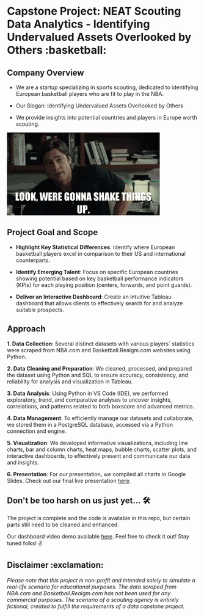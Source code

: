 <h1> Capstone Project: NEAT Scouting Data Analytics - Identifying Undervalued Assets Overlooked by Others :basketball: </h1>  

<h2> Company Overview </h2>  

*  We are a startup specializing in sports scouting, dedicated to identifying European basketball players who are fit to play in the NBA.

*  Our Slogan: Identifying Undervalued Assets Overlooked by Others

*  We provide insights into potential countries and players in Europe worth scouting.

![](pics/bradpittmoneyball.gif)  

<h2> Project Goal and Scope </h2>  

*  **Highlight Key Statistical Differences**: Identify where European basketball players excel in comparison to their US and international counterparts.
  
*  **Identify Emerging Talent**: Focus on specific European countries showing potential based on key basketball performance indicators (KPIs) for each playing position (centers, forwards, and point guards).
  
*  **Deliver an Interactive Dashboard**: Create an intuitive Tableau dashboard that allows clients to effectively search for and analyze suitable prospects.

<h2> Approach </h2>

**1. Data Collection**: Several distinct datasets with various players´ statistics were scraped from NBA.com and Basketball.Realgm.com websites using Python. 

**2. Data Cleaning and Preparation**: We cleaned, processed, and prepared the dataset using Python and SQL to ensure accuracy, consistency, and reliability for analysis and visualization in Tableau. 

**3. Data Analysis**: Using Python in VS Code (IDE), we performed exploratory, trend, and comparative analyses to uncover insights, correlations, and patterns related to both boxscore and advanced metrics.

**4. Data Management**: To efficiently manage our datasets and collaborate, we stored them in a PostgreSQL database, accessed via a Python connection and engine.

**5. Visualization**: We developed informative visualizations, including line charts, bar and column charts, heat maps, bubble charts, scatter plots, and interactive dashboards, to effectively present and communicate our data and insights.

**6. Presentation**: For our presentation, we compiled all charts in Google Slides. Check out our final live presentation [here](https://docs.google.com/presentation/d/1sZCOxnJRQ4QfDzAp4Lx4Y3WoB4ifM89R/edit?usp=drive_link&ouid=110180696511227343382&rtpof=true&sd=true).

<h2> Don't be too harsh on us just yet...  🛠️</h2>

The project is complete and the code is available in this repo, but certain parts still need to be cleaned and enhanced.  

Our dashboard video demo available [here](https://drive.google.com/file/d/1v8VPUzXmcHHPwnnUjC3OO-MOWdK4WD4C/view?usp=drive_link).  Feel free to check it out! Stay tuned folks! ✌️

<h2> Disclaimer :exclamation:</h2>

<h6>Please note that this project is non-profit and intended solely to simulate a real-life scenario for educational purposes. The data scraped from NBA.com and Basketball.Realgm.com has not been used for any commercial purposes. The scenario of a scouting agency is entirely fictional, created to fulfill the requirements of a data capstone project.</h6>
